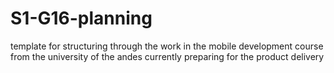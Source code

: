 ﻿# S1-G16-planning
 template for structuring through the work in the mobile development course from the university of the andes
 currently preparing for the product delivery
